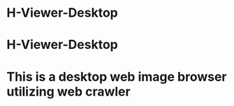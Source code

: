 # H-Viewer-Desktop
# H-Viewer-Desktop


# This is a desktop web image browser utilizing web crawler 